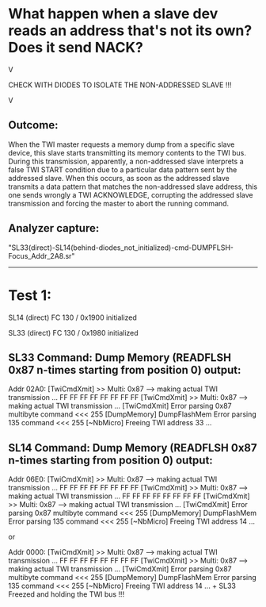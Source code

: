 What happen when a slave dev reads an address that's not its own? Does it send NACK?
====================================================================================
 V
 
CHECK WITH DIODES TO ISOLATE THE NON-ADDRESSED SLAVE !!!

 V
 
Outcome:
--------
When the TWI master requests a memory dump from a specific slave device, this slave starts transmitting its memory contents to the TWI bus. During this transmission, apparently, a non-addressed slave interprets a false TWI START condition due to a particular data pattern sent by the addressed slave. When this occurs, as soon as the addressed slave transmits a data pattern that matches the non-addressed slave address, this one sends wrongly a TWI ACKNOWLEDGE, corrupting the addressed slave transmission and forcing the master to abort the running command.

Analyzer capture:
-----------------
"SL33(direct)-SL14(behind-diodes_not_initialized)-cmd-DUMPFLSH-Focus_Addr_2A8.sr"

------------------------------------------------------------------------------------------ 
 
Test 1:
======
SL14 (direct) FC 130 / 0x1900 initialized

SL33 (direct) FC 130 / 0x1980 initialized
 
SL33 Command: Dump Memory (READFLSH 0x87 n-times starting from position 0) output:
------------------------------------------------------------------------------------------ 
Addr 02A0: [TwiCmdXmit] >> Multi: 0x87 --> making actual TWI transmission ...
FF FF FF FF FF FF FF FF [TwiCmdXmit] >> Multi: 0x87 --> making actual TWI transmission ...
[TwiCmdXmit] Error parsing 0x87 multibyte command <<< 255
[DumpMemory] DumpFlashMem Error parsing 135 command <<< 255
[~NbMicro] Freeing TWI address 33 ...
 
SL14 Command: Dump Memory (READFLSH 0x87 n-times starting from position 0) output:
------------------------------------------------------------------------------------------ 
Addr 06E0: [TwiCmdXmit] >> Multi: 0x87 --> making actual TWI transmission ...
FF FF FF FF FF FF FF FF [TwiCmdXmit] >> Multi: 0x87 --> making actual TWI transmission ...
FF FF FF FF FF FF FF FF [TwiCmdXmit] >> Multi: 0x87 --> making actual TWI transmission ...
[TwiCmdXmit] Error parsing 0x87 multibyte command <<< 255
[DumpMemory] DumpFlashMem Error parsing 135 command <<< 255
[~NbMicro] Freeing TWI address 14 ...

or 

Addr 0000: [TwiCmdXmit] >> Multi: 0x87 --> making actual TWI transmission ...
FF FF FF FF FF FF FF FF [TwiCmdXmit] >> Multi: 0x87 --> making actual TWI transmission ...
[TwiCmdXmit] Error parsing 0x87 multibyte command <<< 255
[DumpMemory] DumpFlashMem Error parsing 135 command <<< 255
[~NbMicro] Freeing TWI address 14 ...
+
SL33 Freezed and holding the TWI bus !!!







 
 
